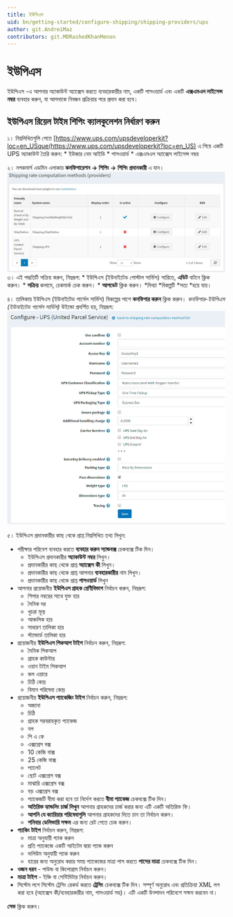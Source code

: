 ```yaml
---
title: ইউপিএস
uid: bn/getting-started/configure-shipping/shipping-providers/ups
author: git.AndreiMaz
contributors: git.MDRashedKhanMenon
---
```


# ইউপিএস

ইউপিএস -এ আপনার অ্যাকাউন্ট অ্যাক্সেস করতে ব্যবহারকারীর নাম, একটি পাসওয়ার্ড এবং একটি **এক্সএমএল লাইসেন্স নম্বর** ব্যবহার করুন, যা আপনাকে নিবন্ধন প্রক্রিয়ার পরে প্রদান করা হবে।

## ইউপিএস রিয়েল টাইম শিপিং ক্যালকুলেশন নির্ধারণ করুন

১। নিম্নলিখিতগুলি পেতে [https://www.ups.com/upsdeveloperkit?loc=en_USque(https://www.ups.com/upsdeveloperkit?loc=en_US) এ গিয়ে একটি UPS অ্যাকাউন্ট তৈরি করুন:
    * ইউজার নেম আইডি
    * পাসওয়ার্ড
    * এক্সএমএল অ্যাক্সেস লাইসেন্স নম্বর

২। নপকমার্স এডমিন এলাকায় **কনফিগারেশন → শিপিং → শিপিং প্রদানকারী** এ যান।
 ![শিপিং রেট পদ্ধতি](_static/ups/shipping-rate-methods.jpg)
৩। এই পদ্ধতিটি সক্রিয় করুন, নিম্নরূপ:
    * ইউপিএস (ইউনাইটেড পোস্টাল সার্ভিস) সারিতে, **এডিট** বাটনে ক্লিক করুন।
    * **সক্রিয়** কলামে, চেকমার্ক চেক করুন।
    * **আপডেট** ক্লিক করুন। *মিথ্যা *বিকল্পটি *সত্য *হয়ে যায়।

৪। তালিকায় ইউপিএস (ইউনাইটেড পার্সেল সার্ভিস) বিকল্পের পাশে **কনফিগার করুন** ক্লিক করুন।
   *কনফিগার-ইউপিএস (ইউনাইটেড পার্সেল সার্ভিস)* উইন্ডো প্রদর্শিত হয়, নিম্নরূপ: ![কনফিগার পৃষ্ঠা](_static/ups/ups-configure.jpg)

৫। ইউপিএস প্রদানকারীর কাছ থেকে প্রাপ্ত নিম্নলিখিত তথ্য লিখুন:

* পরীক্ষার পরিবেশ ব্যবহার করতে **ব্যবহার করুন স্যান্ডবক্স** চেকবক্সে টিক দিন।
	* ইউপিএস প্রদানকারীর **অ্যাকাউন্ট নম্বর** লিখুন।
	* প্রদানকারীর কাছ থেকে প্রাপ্ত **অ্যাক্সেস কী** লিখুন।
	* প্রদানকারীর কাছ থেকে প্রাপ্ত আপনার **ব্যবহারকারীর** নাম লিখুন।
	* প্রদানকারীর কাছ থেকে প্রাপ্ত **পাসওয়ার্ড** লিখুন
* আপনার প্রয়োজনীয় **ইউপিএস গ্রাহক শ্রেণীবিভাগ** নির্বাচন করুন, নিম্নরূপ:
	* শিপার নম্বরের সাথে যুক্ত হার
	* দৈনিক দর
	* খুচরা মূল্য
	* আঞ্চলিক হার
	* সাধারণ তালিকা হার
	* স্ট্যান্ডার্ড তালিকা হার
* প্রয়োজনীয় **ইউপিএস পিকআপ টাইপ** নির্বাচন করুন, নিম্নরূপ:
	* দৈনিক পিকআপ
	* গ্রাহক কাউন্টার
	* ওয়ান টাইম পিকআপ
	* কল এয়ারে
	* চিঠি কেন্দ্র
	* বিমান পরিষেবা কেন্দ্র
* প্রয়োজনীয় **ইউপিএস প্যাকেজিং টাইপ** নির্বাচন করুন, নিম্নরূপ:
	* অজানা
	* চিঠি
	* গ্রাহক সরবরাহকৃত প্যাকেজ
	* নল
	* পি এ কে
	* এক্সপ্রেস বক্স
	* 10 কেজি বাক্স
	* 25 কেজি বাক্স
	* প্যালেট
	* ছোট এক্সপ্রেস বক্স
	* মাঝারি এক্সপ্রেস বক্স
	* বড় এক্সপ্রেস বক্স
	* প্যাকেজটি বীমা করা হবে তা নির্দেশ করতে **বীমা প্যাকেজ** চেকবক্সে টিক দিন।
	* **অতিরিক্ত হ্যান্ডলিং চার্জ লিখুন** আপনার গ্রাহকদের চার্জ করার জন্য এটি একটি অতিরিক্ত ফি।
	* **আপনি যে ক্যারিয়ার পরিষেবাগুলি** আপনার গ্রাহকদের দিতে চান তা নির্বাচন করুন।
	* **শনিবার ডেলিভারি সক্ষম** এর জন্য রেট পেতে চেক করুন।
* **প্যাকিং টাইপ** নির্বাচন করুন, নিম্নরূপ:
	* মাত্রা অনুযায়ী প্যাক করুন
	* প্রতি প্যাকেজে একটি আইটেম দ্বারা প্যাক করুন
	* ভলিউম অনুযায়ী প্যাক করুন
	* হারের জন্য অনুরোধ করার সময় প্যাকেজের মাত্রা পাস করতে **পাসের মাত্রা** চেকবক্সে টিক দিন।
* **ওজন ধরন** - পাউন্ড বা কিলোগ্রাম নির্বাচন করুন।
* **মাত্রা টাইপ** - ইঞ্চি বা সেন্টিমিটার নির্বাচন করুন।
* সিস্টেম লগে সিস্টেম ট্রেসিং রেকর্ড করতে **ট্রেসিং** চেকবক্সে টিক দিন। সম্পূর্ণ অনুরোধ এবং প্রতিক্রিয়া XML লগ করা হবে (অ্যাক্সেস কী/ব্যবহারকারীর নাম, পাসওয়ার্ড সহ)। এটি একটি উত্পাদন পরিবেশে সক্ষম করবেন না।

**সেভ** ক্লিক করুন।